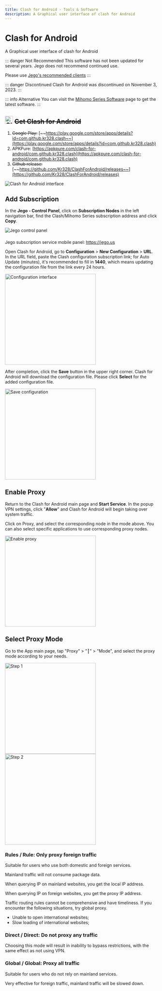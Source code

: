 ```yaml
---
title: Clash for Android - Tools & Software
description: A Graphical user interface of clash for Android
---
```


# Clash for Android

A Graphical user interface of clash for Android

::: danger Not Recommended
This software has not been updated for several years. Jego does not recommend continued use.

Please use [Jego's recommended clients](/en/devices/pc-mobile#_1-about-which-client-to-use)
:::

::: danger Discontinued
Clash for Android was discontinued on November 3, 2023.
:::

::: info Alternative
You can visit the [Mihomo Series Software](/en/tool/mihomo) page to get the latest software.
:::

## <img src="/images/image_spaces_2FtaiByLw8cj0IZKJTlaiM_2Fuploads_2FOSsqZTRrboImnICfYPE0_2Fclash_3.png" width="26" height="26" alt="Clash icon"> ~~Get Clash for Android~~

1. ~~Google Play:~~ [~~https://play.google.com/store/apps/details?id=com.github.kr328.clash~~](https://play.google.com/store/apps/details?id=com.github.kr328.clash)
2. APKPure: [https://apkpure.com/clash-for-android/com.github.kr328.clash](https://apkpure.com/clash-for-android/com.github.kr328.clash)
3. ~~Github release:~~ [~~https://github.com/Kr328/ClashForAndroid/releases~~](https://github.com/Kr328/ClashForAndroid/releases)

<img src="/images/image_spaces_2FtaiByLw8cj0IZKJTlaiM_2Fuploads_2FL71PvhWJcSBBz3HTeoia_2Fimage_1.png" alt="Clash for Android interface">

## Add Subscription

In the **Jego - Control Panel**, click on **Subscription Nodes** in the left navigation bar, find the Clash/Mihomo Series subscription address and click **Copy**.

<img src="/images/image_spaces_2FtaiByLw8cj0IZKJTlaiM_2Fuploads_2FZi4WzVyeec9wgY50xRLc_2Fimage_2.png" alt="Jego control panel">

<div class="tip custom-block" style="padding-top: 8px">

Jego subscription service mobile panel: <https://jego.us>

</div>

Open Clash for Android, go to **Configuration** > **New Configuration** > **URL**. \
In the URL field, paste the Clash configuration subscription link; for Auto Update (minutes), it's recommended to fill in **1440**, which means updating the configuration file from the link every 24 hours.

<img src="/images/image_spaces_2FtaiByLw8cj0IZKJTlaiM_2Fuploads_2Fr3VUO5pTi3Lsxa5xPKFj_2Fimage_3.png" alt="Configuration interface" width="300">

After completion, click the **Save** button in the upper right corner. Clash for Android will download the configuration file. Please click **Select** for the added configuration file.

<img src="/images/image_spaces_2FtaiByLw8cj0IZKJTlaiM_2Fuploads_2Fcxxf7sxonH8ugEyreooD_2Fimage_1.png" alt="Save configuration" width="300">

## Enable Proxy

Return to the Clash for Android main page and **Start Service**. In the popup VPN settings, click "**Allow**" and Clash for Android will begin taking over system traffic.

Click on Proxy, and select the corresponding node in the mode above. You can also select specific applications to use corresponding proxy nodes.

<img src="/images/image_spaces_2FtaiByLw8cj0IZKJTlaiM_2Fuploads_2F4RjUE6nSLiUqpSjeX7Pu_2Fimage_2.png" alt="Enable proxy" width="300">

## Select Proxy Mode

Go to the App main page, tap "Proxy" > "┇" > "Mode", and select the proxy mode according to your needs.

<img src="/images/image_spaces_2FtaiByLw8cj0IZKJTlaiM_2Fuploads_2FKgx0JHC9I5UfcSThfdKI_2Fimage_3.png" alt="Step 1" width="300">

<img src="/images/image_spaces_2FtaiByLw8cj0IZKJTlaiM_2Fuploads_2FdJ4k00uXfskraienxjBw_2Fimage_1.png" alt="Step 2" width="300">

### **Rules / Rule: Only proxy foreign traffic**

Suitable for users who use both domestic and foreign services.

Mainland traffic will not consume package data.

When querying IP on mainland websites, you get the local IP address.

When querying IP on foreign websites, you get the proxy IP address.

Traffic routing rules cannot be comprehensive and have timeliness. If you encounter the following situations, try global proxy.

* Unable to open international websites;
* Slow loading of international websites;

### **Direct / Direct: Do not proxy any traffic**

Choosing this mode will result in inability to bypass restrictions, with the same effect as not using VPN.

### **Global / Global: Proxy all traffic**

Suitable for users who do not rely on mainland services.

Very effective for foreign traffic, mainland traffic will be slowed down. 